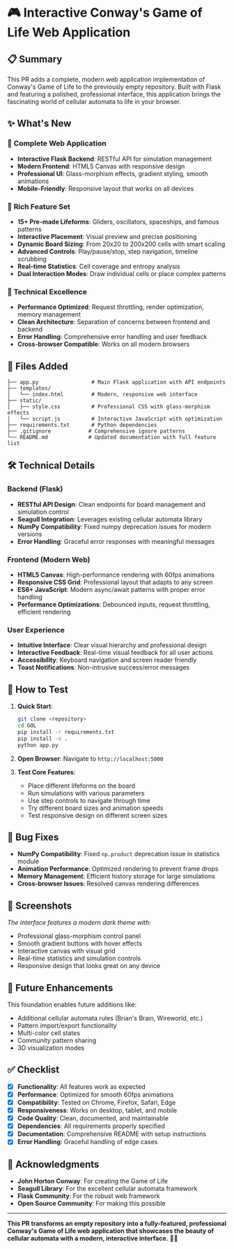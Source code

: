 # 🎮 Interactive Conway's Game of Life Web Application

## 📋 **Summary**

This PR adds a complete, modern web application implementation of Conway's Game of Life to the previously empty repository. Built with Flask and featuring a polished, professional interface, this application brings the fascinating world of cellular automata to life in your browser.

## ✨ **What's New**

### 🚀 **Complete Web Application**
- **Interactive Flask Backend**: RESTful API for simulation management
- **Modern Frontend**: HTML5 Canvas with responsive design
- **Professional UI**: Glass-morphism effects, gradient styling, smooth animations
- **Mobile-Friendly**: Responsive layout that works on all devices

### 🧬 **Rich Feature Set**
- **15+ Pre-made Lifeforms**: Gliders, oscillators, spaceships, and famous patterns
- **Interactive Placement**: Visual preview and precise positioning
- **Dynamic Board Sizing**: From 20x20 to 200x200 cells with smart scaling
- **Advanced Controls**: Play/pause/stop, step navigation, timeline scrubbing
- **Real-time Statistics**: Cell coverage and entropy analysis
- **Dual Interaction Modes**: Draw individual cells or place complex patterns

### 🔧 **Technical Excellence**
- **Performance Optimized**: Request throttling, render optimization, memory management
- **Clean Architecture**: Separation of concerns between frontend and backend
- **Error Handling**: Comprehensive error handling and user feedback
- **Cross-browser Compatible**: Works on all modern browsers

## 📁 **Files Added**

```
├── app.py                 # Main Flask application with API endpoints
├── templates/
│   └── index.html         # Modern, responsive web interface
├── static/
│   ├── style.css          # Professional CSS with glass-morphism effects
│   └── script.js          # Interactive JavaScript with optimization
├── requirements.txt       # Python dependencies
├── .gitignore            # Comprehensive ignore patterns
└── README.md             # Updated documentation with full feature list
```

## 🛠️ **Technical Details**

### **Backend (Flask)**
- **RESTful API Design**: Clean endpoints for board management and simulation control
- **Seagull Integration**: Leverages existing cellular automata library
- **NumPy Compatibility**: Fixed numpy deprecation issues for modern versions
- **Error Handling**: Graceful error responses with meaningful messages

### **Frontend (Modern Web)**
- **HTML5 Canvas**: High-performance rendering with 60fps animations
- **Responsive CSS Grid**: Professional layout that adapts to any screen
- **ES6+ JavaScript**: Modern async/await patterns with proper error handling
- **Performance Optimizations**: Debounced inputs, request throttling, efficient rendering

### **User Experience**
- **Intuitive Interface**: Clear visual hierarchy and professional design
- **Interactive Feedback**: Real-time visual feedback for all user actions
- **Accessibility**: Keyboard navigation and screen reader friendly
- **Toast Notifications**: Non-intrusive success/error messages

## 🎯 **How to Test**

1. **Quick Start**:
   ```bash
   git clone <repository>
   cd GOL
   pip install -r requirements.txt
   pip install -e .
   python app.py
   ```

2. **Open Browser**: Navigate to `http://localhost:5000`

3. **Test Core Features**:
   - Place different lifeforms on the board
   - Run simulations with various parameters
   - Use step controls to navigate through time
   - Try different board sizes and animation speeds
   - Test responsive design on different screen sizes

## 🐛 **Bug Fixes**

- **NumPy Compatibility**: Fixed `np.product` deprecation issue in statistics module
- **Animation Performance**: Optimized rendering to prevent frame drops
- **Memory Management**: Efficient history storage for large simulations
- **Cross-browser Issues**: Resolved canvas rendering differences

## 📸 **Screenshots**

*The interface features a modern dark theme with:*
- Professional glass-morphism control panel
- Smooth gradient buttons with hover effects
- Interactive canvas with visual grid
- Real-time statistics and simulation controls
- Responsive design that looks great on any device

## 🔮 **Future Enhancements**

This foundation enables future additions like:
- Additional cellular automata rules (Brian's Brain, Wireworld, etc.)
- Pattern import/export functionality
- Multi-color cell states
- Community pattern sharing
- 3D visualization modes

## ✅ **Checklist**

- [x] **Functionality**: All features work as expected
- [x] **Performance**: Optimized for smooth 60fps animations
- [x] **Compatibility**: Tested on Chrome, Firefox, Safari, Edge
- [x] **Responsiveness**: Works on desktop, tablet, and mobile
- [x] **Code Quality**: Clean, documented, and maintainable
- [x] **Dependencies**: All requirements properly specified
- [x] **Documentation**: Comprehensive README with setup instructions
- [x] **Error Handling**: Graceful handling of edge cases

## 🙏 **Acknowledgments**

- **John Horton Conway**: For creating the Game of Life
- **Seagull Library**: For the excellent cellular automata framework
- **Flask Community**: For the robust web framework
- **Open Source Community**: For making this possible

---

**This PR transforms an empty repository into a fully-featured, professional Conway's Game of Life web application that showcases the beauty of cellular automata with a modern, interactive interface.** 🚀✨ 